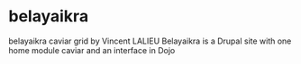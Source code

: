 # belayaikra
belayaikra caviar grid
by Vincent LALIEU
Belayaikra is a Drupal site with one home module caviar and an interface in Dojo


